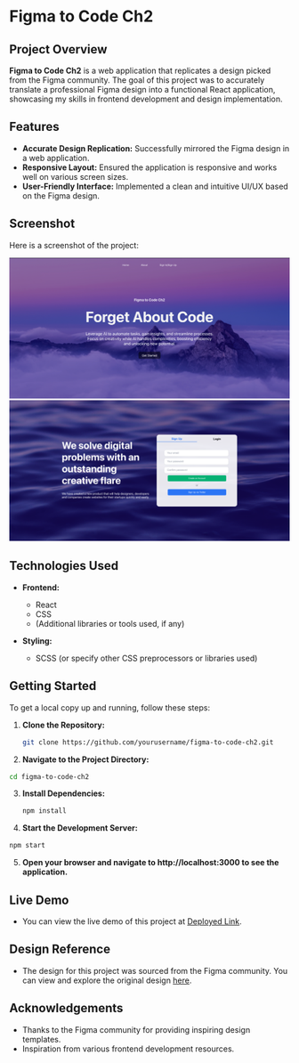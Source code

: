 # Figma to Code Ch2

## Project Overview

**Figma to Code Ch2** is a web application that replicates a design picked from the Figma community. The goal of this project was to accurately translate a professional Figma design into a functional React application, showcasing my skills in frontend development and design implementation.

## Features

- **Accurate Design Replication:** Successfully mirrored the Figma design in a web application.
- **Responsive Layout:** Ensured the application is responsive and works well on various screen sizes.
- **User-Friendly Interface:** Implemented a clean and intuitive UI/UX based on the Figma design.

## Screenshot

Here is a screenshot of the project:

![HomePage](https://raw.githubusercontent.com/YSCodez/figma-2-react/main/src/img/homepage.png)
![FromPage](https://raw.githubusercontent.com/YSCodez/figma-2-react/main/src/img/formpage.png)

## Technologies Used

- **Frontend:**
  - React
  - CSS
  - (Additional libraries or tools used, if any)

- **Styling:**
  - SCSS (or specify other CSS preprocessors or libraries used)

## Getting Started

To get a local copy up and running, follow these steps:

1. **Clone the Repository:**

   ```bash
   git clone https://github.com/yourusername/figma-to-code-ch2.git
   ```
2. **Navigate to the Project Directory:**

  ```bash
  cd figma-to-code-ch2
  ```

3. **Install Dependencies:**

    ```bash
    npm install
    ```

4. **Start the Development Server:**
  ```bash
  npm start
  ```

5. **Open your browser and navigate to http://localhost:3000 to see the application.**

## Live Demo
- You can view the live demo of this project at [Deployed Link](https://figma-reactch2.netlify.app/).

## Design Reference
- The design for this project was sourced from the Figma community. You can view and explore the original design [here](https://www.figma.com/design/4rZ5WMR5b7iB5quCJGGya3/FigmaPractice-2?node-id=0-1&t=yEE2S4GlOiy9zsxe-1).


## Acknowledgements
- Thanks to the Figma community for providing inspiring design templates.
- Inspiration from various frontend development resources.
